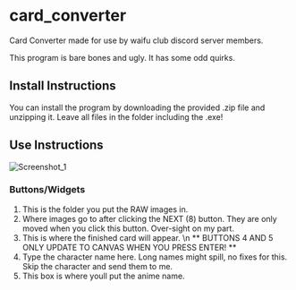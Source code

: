 # card_converter

Card Converter made for use by waifu club discord server members.

This program is bare bones and ugly. It has some odd quirks.

## Install Instructions

You can install the program by downloading the provided .zip file and unzipping it. Leave all files in the folder including the .exe!

## Use Instructions

![Screenshot_1](https://user-images.githubusercontent.com/60150831/205425717-8dd97a7e-b74a-4ed2-886b-e5f174863f50.png)

### Buttons/Widgets
1. This is the folder you put the RAW images in.
2. Where images go to after clicking the NEXT (8) button. They are only moved when you click this button. Over-sight on my part.
3. This is where the finished card will appear. \n
** BUTTONS 4 AND 5 ONLY UPDATE TO CANVAS WHEN YOU PRESS ENTER! **
4. Type the character name here. Long names might spill, no fixes for this. Skip the character and send them to me.
5. This box is where youll put the anime name.
